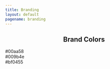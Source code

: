 ```yaml
---
title: Branding
layout: default
pagename: branding
---
```


<h2 align="center">Brand Colors</h2>

<div class="brandingGrid">
  <div class="colorPrimary brandColor">
    #00aa58
  </div>

  <div class="colorPrimaryDark brandColor">
    #009b4e
  </div>

  <div class="colorAccent brandColor">
    #bf0455
  </div>
</div>